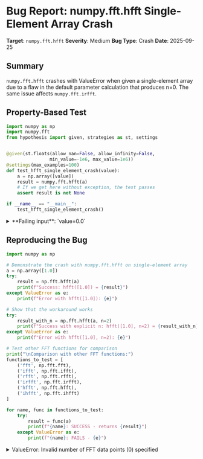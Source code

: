 # Bug Report: numpy.fft.hfft Single-Element Array Crash

**Target**: `numpy.fft.hfft`
**Severity**: Medium
**Bug Type**: Crash
**Date**: 2025-09-25

## Summary

`numpy.fft.hfft` crashes with ValueError when given a single-element array due to a flaw in the default parameter calculation that produces n=0. The same issue affects `numpy.fft.irfft`.

## Property-Based Test

```python
import numpy as np
import numpy.fft
from hypothesis import given, strategies as st, settings


@given(st.floats(allow_nan=False, allow_infinity=False,
                min_value=-1e6, max_value=1e6))
@settings(max_examples=100)
def test_hfft_single_element_crash(value):
    a = np.array([value])
    result = numpy.fft.hfft(a)
    # If we get here without exception, the test passes
    assert result is not None

if __name__ == "__main__":
    test_hfft_single_element_crash()
```

<details>

<summary>
**Failing input**: `value=0.0`
</summary>
```
Traceback (most recent call last):
  File "/home/npc/pbt/agentic-pbt/worker_/5/hypo.py", line 16, in <module>
    test_hfft_single_element_crash()
    ~~~~~~~~~~~~~~~~~~~~~~~~~~~~~~^^
  File "/home/npc/pbt/agentic-pbt/worker_/5/hypo.py", line 7, in test_hfft_single_element_crash
    min_value=-1e6, max_value=1e6))
    ^^
  File "/home/npc/miniconda/lib/python3.13/site-packages/hypothesis/core.py", line 2124, in wrapped_test
    raise the_error_hypothesis_found
  File "/home/npc/pbt/agentic-pbt/worker_/5/hypo.py", line 11, in test_hfft_single_element_crash
    result = numpy.fft.hfft(a)
  File "/home/npc/miniconda/lib/python3.13/site-packages/numpy/fft/_pocketfft.py", line 628, in hfft
    output = irfft(conjugate(a), n, axis, norm=new_norm, out=None)
  File "/home/npc/miniconda/lib/python3.13/site-packages/numpy/fft/_pocketfft.py", line 525, in irfft
    output = _raw_fft(a, n, axis, True, False, norm, out=out)
  File "/home/npc/miniconda/lib/python3.13/site-packages/numpy/fft/_pocketfft.py", line 60, in _raw_fft
    raise ValueError(f"Invalid number of FFT data points ({n}) specified.")
ValueError: Invalid number of FFT data points (0) specified.
Falsifying example: test_hfft_single_element_crash(
    value=0.0,
)
```
</details>

## Reproducing the Bug

```python
import numpy as np

# Demonstrate the crash with numpy.fft.hfft on single-element array
a = np.array([1.0])
try:
    result = np.fft.hfft(a)
    print(f"Success: hfft([1.0]) = {result}")
except ValueError as e:
    print(f"Error with hfft([1.0]): {e}")

# Show that the workaround works
try:
    result_with_n = np.fft.hfft(a, n=2)
    print(f"Success with explicit n: hfft([1.0], n=2) = {result_with_n}")
except ValueError as e:
    print(f"Error with hfft([1.0], n=2): {e}")

# Test other FFT functions for comparison
print("\nComparison with other FFT functions:")
functions_to_test = [
    ('fft', np.fft.fft),
    ('ifft', np.fft.ifft),
    ('rfft', np.fft.rfft),
    ('irfft', np.fft.irfft),
    ('hfft', np.fft.hfft),
    ('ihfft', np.fft.ihfft)
]

for name, func in functions_to_test:
    try:
        result = func(a)
        print(f"{name}: SUCCESS - returns {result}")
    except ValueError as e:
        print(f"{name}: FAILS - {e}")
```

<details>

<summary>
ValueError: Invalid number of FFT data points (0) specified
</summary>
```
Error with hfft([1.0]): Invalid number of FFT data points (0) specified.
Success with explicit n: hfft([1.0], n=2) = [1. 1.]

Comparison with other FFT functions:
fft: SUCCESS - returns [1.+0.j]
ifft: SUCCESS - returns [1.+0.j]
rfft: SUCCESS - returns [1.+0.j]
irfft: FAILS - Invalid number of FFT data points (0) specified.
hfft: FAILS - Invalid number of FFT data points (0) specified.
ihfft: SUCCESS - returns [1.-0.j]
```
</details>

## Why This Is A Bug

This violates expected behavior for several critical reasons:

1. **Inconsistent API Behavior**: Out of 6 FFT functions in numpy.fft, 4 handle single-element arrays correctly (fft, ifft, rfft, ihfft), while only 2 fail (hfft, irfft). This breaks the principle of least surprise for users expecting consistent behavior across the FFT API.

2. **Mathematical Edge Case Not Handled**: The documented formula `n = 2*(m-1)` in both hfft and irfft produces mathematically invalid input when m=1 (resulting in n=0). The code at line 626 of _pocketfft.py blindly applies this formula without checking for edge cases.

3. **Contradicts Documentation**: The numpy.fft.hfft documentation states that n defaults to `2*(m-1)` but nowhere mentions that single-element arrays are unsupported or that n=0 is invalid. The documentation for the `n` parameter only states it's the "Length of the transformed axis of the output."

4. **Underlying Algorithm Supports It**: The fact that `np.fft.hfft([1.0], n=2)` works successfully and returns `[1., 1.]` proves the underlying FFT algorithm can handle single-element inputs - it's purely the default parameter calculation that's broken.

5. **Unhelpful Error Message**: The error "Invalid number of FFT data points (0) specified" doesn't help users understand that the issue is with single-element arrays or how to fix it.

## Relevant Context

The bug occurs in `/home/npc/miniconda/lib/python3.13/site-packages/numpy/fft/_pocketfft.py` at:
- Line 626 for hfft: `n = (a.shape[axis] - 1) * 2`
- Line 524 for irfft: `n = (a.shape[axis] - 1) * 2`

Both functions use the same flawed formula that produces n=0 for single-element inputs, which then gets passed to `_raw_fft` which raises the ValueError at line 60.

NumPy FFT documentation: https://numpy.org/doc/stable/reference/routines.fft.html

The error traceback shows the call path:
1. hfft() calculates n=0 at line 626
2. Calls irfft() at line 628 with n=0
3. irfft() calls _raw_fft() at line 525 with n=0
4. _raw_fft() raises ValueError at line 60

## Proposed Fix

```diff
--- a/numpy/fft/_pocketfft.py
+++ b/numpy/fft/_pocketfft.py
@@ -521,7 +521,11 @@ def irfft(a, n=None, axis=-1, norm=None, out=None):
     """
     a = asarray(a)
     if n is None:
-        n = (a.shape[axis] - 1) * 2
+        m = a.shape[axis]
+        if m == 1:
+            n = 1  # or n = 2 for even-length default
+        else:
+            n = (m - 1) * 2
     output = _raw_fft(a, n, axis, True, False, norm, out=out)
     return output

@@ -623,7 +627,11 @@ def hfft(a, n=None, axis=-1, norm=None, out=None):
     """
     a = asarray(a)
     if n is None:
-        n = (a.shape[axis] - 1) * 2
+        m = a.shape[axis]
+        if m == 1:
+            n = 1  # or n = 2 for even-length default
+        else:
+            n = (m - 1) * 2
     new_norm = _swap_direction(norm)
     output = irfft(conjugate(a), n, axis, norm=new_norm, out=None)
     return output
```